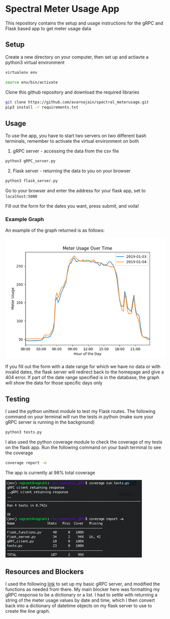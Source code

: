 # Spectral Meter Usage App

This repository contains the setup and usage instructions for the gRPC and Flask based app to get meter usage data

## Setup

Create a new directory on your computer, then set up and actiavte a python3 virtual environment

```bash
virtualenv env
```
```bash
source env/bin/activate 
```
Clone this github repository and download the required libraries
```bash
git clone https://github.com/avarnajain/spectral_meterusage.git
pip3 install -r requirements.txt
```

## Usage

To use the app, you have to start two servers on two different bash terminals, remember to activate the virtual environment on both

1. gRPC server - accessing the data from the csv file

```bash
python3 gRPC_server.py
```

2. Flask server - returning the data to you on your browser

```bash
python3 flask_server.py
```

Go to your browser and enter the address for your flask app, set to ```localhost:5000```

Fill out the form for the dates you want, press submit, and voila!

### Example Graph

An example of the graph returned is as follows:

![meter usage graph](example_plot.png)

If you fill out the form with a date range for which we have no data or with invalid dates, the flask server will redirect back to the homepage and give a 404 error. If part of the date range specified is in the database, the graph will show the data for those specific days only

## Testing
I used the python unittest module to test my Flask routes. The following command on your terminal will run the tests in python (make sure your gRPC server is running in the background)

```bash
python3 tests.py
```
I also used the python coverage module to check the coverage of my tests on the flask app. Run the following command on your bash terminal to see the coverage 

```bash
coverage report -m
```

The app is currently at 98% total coverage

![test coverage](test_coverage.png)

## Resources and Blockers
I used the following [link](https://www.semantics3.com/blog/a-simplified-guide-to-grpc-in-python-6c4e25f0c506/) to set up my basic gRPC server, and modified the functions as needed from there. My main blocker here was formatting my gRPC response to be a dictionary or a list. I had to settle with returning a string of the meter usage values by date and time, which I then convert back into a dictionary of datetime objects on my flask server to use to create the line graph.